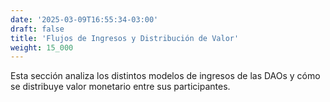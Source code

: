 ```yaml
---
date: '2025-03-09T16:55:34-03:00'
draft: false
title: 'Flujos de Ingresos y Distribución de Valor'
weight: 15_000
---
```


Esta sección analiza los distintos modelos de ingresos de las DAOs y cómo se distribuye valor monetario entre sus participantes.
